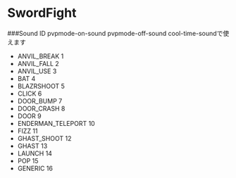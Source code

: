 # SwordFight
###Sound ID
pvpmode-on-sound
pvpmode-off-sound
cool-time-soundで使えます

- ANVIL_BREAK 1
- ANVIL_FALL 2
- ANVIL_USE 3
- BAT 4
- BLAZRSHOOT 5
- CLICK 6
- DOOR_BUMP 7
- DOOR_CRASH 8
- DOOR 9
- ENDERMAN_TELEPORT 10
- FIZZ 11
- GHAST_SHOOT 12
- GHAST 13
- LAUNCH 14
- POP 15
- GENERIC 16
